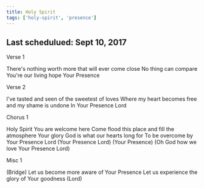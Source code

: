```yaml
---
title: Holy Spirit
tags: ['holy-spirit', 'presence']
---
```


## Last schedulued: Sept 10, 2017          

Verse 1

There's nothing worth more that will ever come close
No thing can compare You're our living hope
Your Presence

Verse 2

I've tasted and seen of the sweetest of loves
Where my heart becomes free and my shame is undone
In Your Presence Lord

Chorus 1

Holy Spirit You are welcome here
Come flood this place and fill the atmosphere
Your glory God is what our hearts long for
To be overcome by Your Presence Lord
(Your Presence Lord)
(Your Presence)
(Oh God how we love Your Presence Lord)

Misc 1

(Bridge)
Let us become more aware of Your Presence
Let us experience the glory of Your goodness (Lord)
